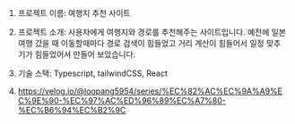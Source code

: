 1. 프로젝트 이름: 여행지 추천 사이트

2. 프로젝트 소개: 사용자에게 여행지와 경로를 추천해주는 사이트입니다. 예전에 일본여행 갔을 때 이동할때마다 경로 검색이 힘들었고 거리 계산이 힘들어서 일정 맞추기가 힘들었어서 만들어 보았습니다.
  
3. 기술 스택: Typescript, tailwindCSS, React
   
4. https://velog.io/@loopang5954/series/%EC%82%AC%EC%9A%A9%EC%9E%90-%EC%97%AC%ED%96%89%EC%A7%80-%EC%B6%94%EC%B2%9C
